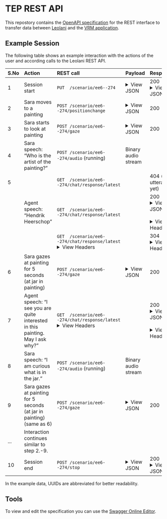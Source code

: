 # TEP REST API

This repostory contains the [OpenAPI specification](https://spec.openapis.org/) for the REST interface to transfer data between
[Leolani](https://leolani.github.io/) and the [VRM application]().

## Example Session

The following table shows an example interaction with the actions of the user and according calls to the Leolani REST API.

| S.No | Action                                                                          | REST call                                                                                                                                                   | Payload                                                                                                                                                                                                                                                                                                                                                                                                                                         | Response                                                                                                                                                                                                                                                                                                                                                    |
|:-----|:--------------------------------------------------------------------------------|:------------------------------------------------------------------------------------------------------------------------------------------------------------|-------------------------------------------------------------------------------------------------------------------------------------------------------------------------------------------------------------------------------------------------------------------------------------------------------------------------------------------------------------------------------------------------------------------------------------------------|-------------------------------------------------------------------------------------------------------------------------------------------------------------------------------------------------------------------------------------------------------------------------------------------------------------------------------------------------------------|
| 1    | Session start                                                                   | <code>PUT&nbsp;&nbsp;/scenario/ee6--274</code>                                                                                                              | <details><summary>View JSON</summary><code>{<br>&emsp;"start": "2000-01-01T00:00:00.000+00:00",<br>&emsp;"location": "example.com/ontology/museum/twente",<br>&emsp;"user": "example.com/ontology/alice"<br>}</code>                                                                                                                                                                                                                            | 200<br/><details><summary>View JSON</summary><code>{<br>&emsp;"id": "ee6--274",<br>&emsp;"start": "2000-01-01T00:00:00.000+00:00",<br>&emsp;"location": "example.com/ontology/museum/twente",<br>&emsp;"user": "example.com/ontology/alice"<br>}</code>                                                                                                     |
| 2    | Sara moves to a painting                                                        | <code>POST&nbsp;/scenario/ee6--274/positionchange</code>                                                                                                    | <details><summary>View JSON</summary><code>{<br>&emsp;"previous": {<br>&emsp;&emsp;"x": 0,<br>&emsp;&emsp;"y": 0,<br>&emsp;&emsp;"z": 0<br>&emsp;},<br>&emsp;"current": {<br>&emsp;&emsp;"x": 1,<br>&emsp;&emsp;"y": 2,<br>&emsp;&emsp;"z": 3<br>&emsp;},<br>&emsp;"timestamp": "2000-01-23T04:56:07.000+00:00"<br>}</code></details>                                                                                                           | 200                                                                                                                                                                                                                                                                                                                                                         |
| 3    | Sara starts to look at painting                                                 | <code>POST&nbsp;/scenario/ee6--274/gaze</code>                                                                                                              | <details><summary>View JSON</summary><code>{<br>&emsp;"position": {<br>&emsp;&emsp;"x": 1,<br>&emsp;&emsp;"y": 2,<br>&emsp;&emsp;"z": 3<br>&emsp;},<br>&emsp;"painting": "https://example.com/image.jpg",<br>&emsp;"distance": 1,<br>&emsp;"entities": \[\],<br>&emsp;"start": "2000-01-23T04:56:07.000+00:00"<br>}</code></details>                                                                                                            | 200                                                                                                                                                                                                                                                                                                                                                         |
| 4    | Sara speech: “Who is the artist of the painting?”                               | <code>POST&nbsp;/scenario/ee6--274/audio</code> (running)                                                                                                   | Binary audio stream                                                                                                                                                                                                                                                                                                                                                                                                                             |                                                                                                                                                                                                                                                                                                                                                             |
| 5    |                                                                                 | <code>GET&nbsp;&nbsp;/scenario/ee6--274/chat/response/latest</code>                                                                                         |                                                                                                                                                                                                                                                                                                                                                                                                                                                 | 404 (no utterance yet)                                                                                                                                                                                                                                                                                                                                      |
|      | Agent speech: “Hendrik Heerschop”                                               | <code>GET&nbsp;&nbsp;/scenario/ee6--274/chat/response/latest</code>                                                                                         |                                                                                                                                                                                                                                                                                                                                                                                                                                                 | 200<br/><details><summary>View JSON</summary><code>{<br>&emsp;"id": "af1--17c",<br>&emsp;"text": "Hendrik Heerschop"<br>}</code></details><br/><details><summary>View Headers</summary><code>Etag: "af1--17c", Cache-Control: max-age=0, must-revalidate, proxy-revalidate</code></details>                                       |
|      |                                                                                 | <code>GET&nbsp;&nbsp;/scenario/ee6--274/chat/response/latest</code><details><summary>View Headers</summary><code>If-None-Match: "af1--17c"</code></details> |                                                                                                                                                                                                                                                                                                                                                                                                                                                 | 304<br/><details><summary>View Headers</summary><code>Etag: "af1--17c", Cache-Control: max-age=0, must-revalidate, proxy-revalidate</code></details>                                                                                                                                                                                      |
| 6    | Sara gazes at painting for 5 seconds<br/>(at jar in painting)                   | <code>POST&nbsp;/scenario/ee6--274/gaze</code>                                                                                                              | <details><summary>View JSON</summary><code>{<br>&emsp;"position": {<br>&emsp;&emsp;"x": 1,<br>&emsp;&emsp;"y": 2,<br>&emsp;&emsp;"z": 3<br>&emsp;},<br>&emsp;"painting": "https://example.com/image.jpg",<br>&emsp;"distance": 1,<br>&emsp;"entities": \[<br>&emsp;&emsp;{<br>&emsp;&emsp;&emsp;"IRI": "https://example.com/ontology/jar"<br>&emsp;&emsp;}<br>&emsp;\],<br>&emsp;"start": "2000-01-23T04:56:07.000+00:00"<br>}</code></details> | 200                                                                                                                                                                                                                                                                                                                                                         |
| 7    | Agent speech: “I see you are quite interested in this painting. May I ask why?” | <code>GET&nbsp;&nbsp;/scenario/ee6--274/chat/response/latest</code><details><summary>View Headers</summary><code>If-None-Match: "af1--17c"</code></details> |                                                                                                                                                                                                                                                                                                                                                                                                                                                 | 200<br/><details><summary>View JSON</summary><code>{<br>&emsp;"id": "b17--a58",<br>&emsp;"text": "I see you are quite interested in this painting. May I ask why?"<br>}</code></details><br/><details><summary>View Headers</summary><code>Etag: "b17--a58", Cache-Control: max-age=0, must-revalidate, proxy-revalidate</code></details> |
| 8    | Sara speech: “I am curious what is in the jar.”                                 | <code>POST&nbsp;/scenario/ee6--274/audio</code> (running)                                                                                                   | Binary audio stream                                                                                                                                                                                                                                                                                                                                                                                                                             |                                                                                                                                                                                                                                                                                                                                                             |
| 9    | Sara gazes at painting for 5 seconds<br/>(at jar in painting) (same as 6)       | <code>POST&nbsp;/scenario/ee6--274/gaze</code>                                                                                                              | <details><summary>View JSON</summary><code>{<br>&emsp;"position": {<br>&emsp;&emsp;"x": 1,<br>&emsp;&emsp;"y": 2,<br>&emsp;&emsp;"z": 3<br>&emsp;},<br>&emsp;"painting": "https://example.com/image.jpg",<br>&emsp;"distance": 1,<br>&emsp;"entities": \[<br>&emsp;&emsp;{<br>&emsp;&emsp;&emsp;"IRI": "https://example.com/ontology/jar"<br>&emsp;&emsp;}<br>&emsp;\],<br>&emsp;"start": "2000-01-23T04:56:07.000+00:00"<br>}</code></details> | 200                                                                                                                                                                                                                                                                                                                                                         |
| ...  | Interaction continues similar to step 2.-9.                                     |                                                                                                                                                             |                                                                                                                                                                                                                                                                                                                                                                                                                                                 |                                                                                                                                                                                                                                                                                                                                                             |
| 10   | Session end                                                                     | <code>POST&nbsp;/scenario/ee6--274/stop</code>                                                                                                              | <details><summary>View JSON</summary><code>"2000-01-23T04:56:07.000+00:00"</code>                                                                                                                                                                                                                                                                                                                                                               | 200<br/><details><summary>View JSON</summary><code>{<br>&emsp;"id": "ee6--274",<br>&emsp;"start": "2000-01-01T00:00:00.000+00:00",<br>&emsp;"end": "2000-01-01T00:10:00.000+00:00",<br>&emsp;"location": "example.com/ontology/museum/twente",<br>&emsp;"user": "example.com/ontology/alice"<br>}</code>                                                    |

In the example data, UUIDs are abbreviated for better readability.

## Tools

To view and edit the specification you can use the [Swagger Online Editor](https://editor.swagger.io/).
